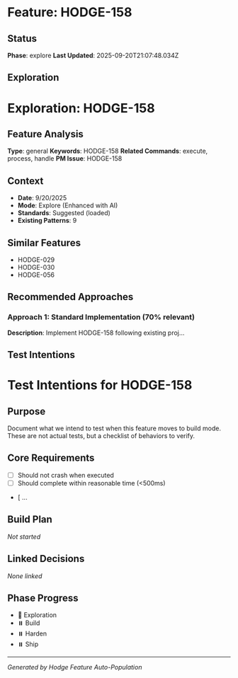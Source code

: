 # Feature: HODGE-158

## Status
**Phase**: explore
**Last Updated**: 2025-09-20T21:07:48.034Z

## Exploration
# Exploration: HODGE-158

## Feature Analysis
**Type**: general
**Keywords**: HODGE-158
**Related Commands**: execute, process, handle
**PM Issue**: HODGE-158

## Context
- **Date**: 9/20/2025
- **Mode**: Explore (Enhanced with AI)
- **Standards**: Suggested (loaded)
- **Existing Patterns**: 9


## Similar Features
- HODGE-029
- HODGE-030
- HODGE-056




## Recommended Approaches


### Approach 1: Standard Implementation (70% relevant)
**Description**: Implement HODGE-158 following existing proj...

## Test Intentions
# Test Intentions for HODGE-158

## Purpose
Document what we intend to test when this feature moves to build mode.
These are not actual tests, but a checklist of behaviors to verify.

## Core Requirements
- [ ] Should not crash when executed
- [ ] Should complete within reasonable time (<500ms)
- [ ...

## Build Plan
_Not started_

## Linked Decisions
_None linked_




## Phase Progress
- 🔄 Exploration
- ⏸️ Build
- ⏸️ Harden
- ⏸️ Ship

---
_Generated by Hodge Feature Auto-Population_
